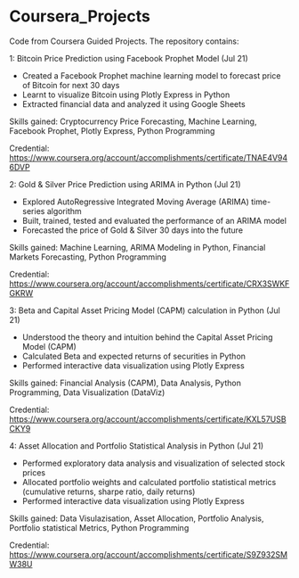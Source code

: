 # Coursera_Projects
Code from Coursera Guided Projects.
The repository contains:

1: Bitcoin Price Prediction using Facebook Prophet Model (Jul 21)
+ Created a Facebook Prophet machine learning model to forecast price of Bitcoin for next 30 days
+ Learnt to visualize Bitcoin using Plotly Express in Python
+ Extracted financial data and analyzed it using Google Sheets

Skills gained: Cryptocurrency Price Forecasting, Machine Learning, Facebook Prophet, Plotly Express, Python Programming

Credential: https://www.coursera.org/account/accomplishments/certificate/TNAE4V946DVP

    
    
    
2: Gold & Silver Price Prediction using ARIMA in Python (Jul 21)
+ Explored AutoRegressive Integrated Moving Average (ARIMA) time-series algorithm
+ Built, trained, tested and evaluated the performance of an ARIMA model
+ Forecasted the price of Gold & Silver 30 days into the future

Skills gained: Machine Learning, ARIMA Modeling in Python, Financial Markets Forecasting, Python Programming

Credential: https://www.coursera.org/account/accomplishments/certificate/CRX3SWKFGKRW




3: Beta and Capital Asset Pricing Model (CAPM) calculation in Python (Jul 21)
+ Understood the theory and intuition behind the Capital Asset Pricing Model (CAPM)
+ Calculated Beta and expected returns of securities in Python
+ Performed interactive data visualization using Plotly Express

Skills gained: Financial Analysis (CAPM), Data Analysis, Python Programming, Data Visualization (DataViz)

Credential: https://www.coursera.org/account/accomplishments/certificate/KXL57USBCKY9




4: Asset Allocation and Portfolio Statistical Analysis in Python (Jul 21)
+ Performed exploratory data analysis and visualization of selected stock prices
+ Allocated portfolio weights and calculated portfolio statistical metrics (cumulative returns, sharpe ratio, daily returns)
+ Performed interactive data visualization using Plotly Express

Skills gained: Data Visulazisation, Asset Allocation, Portfolio Analysis, Portfolio statistical Metrics, Python Programming

Credential: https://www.coursera.org/account/accomplishments/certificate/S9Z932SMW38U

